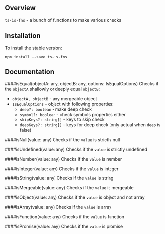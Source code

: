 

<!-- toc -->



<!-- tocstop -->

## Overview
`ts-is-fns` - a bunch of functions to make various checks

## Installation

To install the stable version:

```
npm install --save ts-is-fns
```

## Documentation

####isEqual(objectA: any, objectB: any, options: IsEqualOptions)
Checks if the `objectA` shallowly or deeply equal `objectB`;
- `objectA, objectB` - any mergeable object
- `IsEqualOptions` - object with following properties:
    - `deep?: boolean` - make deep check
    - `symbol?: boolean` - check symbols properties either
    - `skipKeys?: string[]` - keys to skip check
    - `deepKeys?: string[]` - keys for deep check (only actual when `deep` is false)

####isNull(value: any)
Checks if the `value` is strictly null

####isUndefined(value: any)
Checks if the `value` is strictly undefined

####isNumber(value: any)
Checks if the `value` is number

####isInteger(value: any)
Checks if the `value` is integer

####isString(value: any)
Checks if the `value` is string

####isMergeable(value: any)
Checks if the `value` is mergeable

####isObject(value: any)
Checks if the `value` is object and not array

####isArray(value: any)
Checks if the `value` is array

####isFunction(value: any)
Checks if the `value` is function

####isPromise(value: any)
Checks if the `value` is promise
